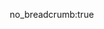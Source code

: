 no_breadcrumb:true

<!DOCTYPE html>
<html lang="en">
<head>
  <meta charset="UTF-8">
  <title>Swagger UI</title>
  <link href="https://fonts.googleapis.com/css?family=Open+Sans:400,700|Source+Code+Pro:300,600|Titillium+Web:400,600,700" rel="stylesheet">
  <link rel="stylesheet" type="text/css" href="https://cdnjs.cloudflare.com/ajax/libs/swagger-ui/3.24.2/swagger-ui.css" >
  <style>
    html
    {
      box-sizing: border-box;
      overflow: -moz-scrollbars-vertical;
      overflow-y: scroll;
    }
    *,
    *:before,
    *:after
    {
      box-sizing: inherit;
    }

    body {
      margin:0;
      background: #fafafa;
    }
    /* Remove Top Search bar & Try Out feature from the page */
    .topbar,
    .try-out {
      display: none;
    }
  </style>
</head>
<body>

<div id="swagger-ui"></div>

<script src="https://cdnjs.cloudflare.com/ajax/libs/swagger-ui/3.24.2/swagger-ui-bundle.js"> </script>
<script src="https://cdnjs.cloudflare.com/ajax/libs/swagger-ui/3.24.2/swagger-ui-standalone-preset.js"> </script>
<script>
window.onload = function() {

  var spec = {"openapi": "3.0.0", "info": {"title": "RingCentral Conversational AI APIs", "description": "OpenAPI v3 spec for RingCentral Conversational AI APIs\n", "termsOfService": "https://www.ringcentral.com/legal.html", "version": "1.0.0"}, "externalDocs": {"description": "Developer Docs", "url": "https://developers.ringcentral.com/api-reference"}, "servers": [{"url": "https://platform.ringcentral.com/", "description": "RingCentral Platform Server"}], "tags": [{"name": "Text", "description": "AI Text APIs"}, {"name": "Audio", "description": "AI Audio APIs"}, {"name": "Insights", "description": "AI Insight APIs"}], "paths": {"/ai/text/v1/async/summarize": {"post": {"tags": ["Text"], "summary": "Conversational Summarization API", "operationId": "summarize", "parameters": [{"name": "webhook", "in": "query", "description": "The webhook uri to which responses will be posted", "required": true, "style": "form", "explode": true, "schema": {"type": "string", "format": "uri"}}], "requestBody": {"$ref": "#/components/requestBodies/SummaryRequest"}, "responses": {"400": {"description": "Bad Request", "content": {"application/json": {"schema": {"$ref": "#/components/responses/GenericError"}}}}, "202": {"description": "Request Successfully Accepted", "headers": {"RCRequestId": {"description": "Autogenerated RequestId", "style": "simple", "explode": false, "schema": {"type": "string"}}}}}, "callbacks": {"requestProcessed": {"{$request.query.webhook}": {"post": {"parameters": [{"name": "RCRequestId", "in": "header", "description": "Input RequestId corresponding to this response", "required": true, "style": "simple", "explode": false, "schema": {"type": "string"}}], "requestBody": {"$ref": "#/components/requestBodies/SummaryCallbackRequest"}, "responses": {"200": {"description": "Callback successfully accepted"}}}}}}}, "x-api-group": "ai/text/summarize"}, "/ai/text/v1/async/punctuate": {"post": {"tags": ["Text"], "summary": "Smart Punctuate API", "operationId": "punctuate", "parameters": [{"name": "webhook", "in": "query", "description": "The webhook uri to which responses will be posted", "required": true, "style": "form", "explode": true, "schema": {"type": "string", "format": "uri"}}], "requestBody": {"$ref": "#/components/requestBodies/PunctuateRequest"}, "responses": {"400": {"description": "Bad Request", "content": {"application/json": {"schema": {"$ref": "#/components/responses/GenericError"}}}}, "202": {"description": "Request Successfully Accepted", "headers": {"RCRequestId": {"description": "Autogenerated RequestId", "style": "simple", "explode": false, "schema": {"type": "string"}}}}}, "callbacks": {"requestProcessed": {"{$request.query.webhook}": {"post": {"parameters": [{"name": "RCRequestId", "in": "header", "description": "Input RequestId corresponding to this response", "required": true, "style": "simple", "explode": false, "schema": {"type": "string"}}], "requestBody": {"$ref": "#/components/requestBodies/PunctuateCallbackRequest"}, "responses": {"200": {"description": "Callback successfully accepted"}}}}}}}, "x-api-group": "ai/text/punctuate"}, "/ai/audio/v1/async/speaker-diarize": {"post": {"tags": ["Audio"], "summary": "Speaker Diarization API", "operationId": "speakerDiarize", "parameters": [{"name": "webhook", "in": "query", "description": "The webhook uri to which responses will be posted", "required": true, "style": "form", "explode": true, "schema": {"type": "string", "format": "uri"}}], "requestBody": {"$ref": "#/components/requestBodies/DiarizeRequest"}, "responses": {"400": {"description": "Bad Request", "content": {"application/json": {"schema": {"$ref": "#/components/responses/GenericError"}}}}, "202": {"description": "Request Successfully Accepted"}}, "callbacks": {"requestProcessed": {"{$request.query.webhook}": {"post": {"parameters": [{"name": "RCRequestId", "in": "header", "description": "Input RequestId corresponding to this response", "required": true, "style": "simple", "explode": false, "schema": {"type": "string"}}], "requestBody": {"$ref": "#/components/requestBodies/DiarizeCallbackRequest"}, "responses": {"200": {"description": "Callback successfully accepted"}}}}}}}, "x-api-group": "ai/audio/speaker-diarize"}, "/ai/audio/v1/enrollments": {"get": {"tags": ["Audio"], "summary": "Fetch enrolled speakers", "operationId": "enrollmentsList", "parameters": [{"name": "partial", "in": "query", "description": "Return partially enrolled speakers", "required": true, "style": "form", "explode": true, "schema": {"type": "boolean"}}, {"name": "perPage", "in": "query", "description": "Number of enrollments to be returned per page", "required": true, "style": "form", "explode": true, "schema": {"type": "integer", "format": "int32"}}, {"name": "page", "in": "query", "description": "Page number to be returned", "required": true, "style": "form", "explode": true, "schema": {"type": "integer", "format": "int32"}}], "responses": {"400": {"description": "Bad Request", "content": {"application/json": {"schema": {"$ref": "#/components/responses/GenericError"}}}}, "200": {"description": "List of enrolled speakers", "content": {"application/json": {"schema": {"$ref": "#/components/schemas/ListEnrolledSpeakers"}}}}}}, "post": {"tags": ["Audio"], "summary": "Speaker Enrollment API", "operationId": "enrollmentsCreate", "requestBody": {"$ref": "#/components/requestBodies/EnrollmentRequest"}, "responses": {"400": {"description": "Bad Request", "content": {"application/json": {"schema": {"$ref": "#/components/responses/GenericError"}}}}, "409": {"description": "The {enrollmentId} already exists", "content": {"application/json": {"schema": {"$ref": "#/components/responses/GenericError"}}}}, "201": {"description": "Enrollments Request Created", "content": {"application/json": {"schema": {"$ref": "#/components/schemas/EnrollmentStatus"}}}}}}, "x-api-group": "ai/audio/enrollments"}, "/ai/audio/v1/enrollments/{enrollmentId}": {"get": {"tags": ["Audio"], "summary": "Get Speaker Enrollment Status API", "operationId": "enrollmentsGet", "parameters": [{"name": "enrollmentId", "in": "path", "description": "speaker identifier of enrolled speaker", "required": true, "style": "simple", "explode": false, "schema": {"type": "string"}, "example": "JohnDoe"}], "responses": {"400": {"description": "Bad Request", "content": {"application/json": {"schema": {"$ref": "#/components/responses/GenericError"}}}}, "404": {"description": "The {enrollmentId} doesn't exist", "content": {"application/json": {"schema": {"$ref": "#/components/responses/GenericError"}}}}, "200": {"description": "Fetch enrollment status for speaker {enrollmentId}", "content": {"application/json": {"schema": {"$ref": "#/components/schemas/EnrollmentStatus"}}}}}}, "delete": {"tags": ["Audio"], "summary": "Delete enrollments for a speaker", "operationId": "enrollmentsDelete", "parameters": [{"name": "enrollmentId", "in": "path", "description": "speaker identifier of enrolled speaker", "required": true, "style": "simple", "explode": false, "schema": {"type": "string"}, "example": "JohnDoe"}], "responses": {"400": {"description": "Bad Request", "content": {"application/json": {"schema": {"$ref": "#/components/responses/GenericError"}}}}, "404": {"description": "enrollmentId wasn't enrolled", "content": {"application/json": {"schema": {"$ref": "#/components/responses/GenericError"}}}}, "410": {"description": "enrollmentId doesn't exist, already deleted", "content": {"application/json": {"schema": {"$ref": "#/components/responses/GenericError"}}}}, "204": {"description": "Enrollment deleted successfully"}}}, "patch": {"tags": ["Audio"], "summary": "Speaker Enrollment Update API", "description": "Add newer audio data to improve an existing speaker enrollment", "operationId": "enrollmentsUpdate", "parameters": [{"name": "enrollmentId", "in": "path", "description": "speaker identifier of enrolled speaker", "required": true, "style": "simple", "explode": false, "schema": {"type": "string"}, "example": "JohnDoe"}], "requestBody": {"$ref": "#/components/requestBodies/EnrollmentPatchRequest"}, "responses": {"400": {"description": "Bad Request", "content": {"application/json": {"schema": {"$ref": "#/components/responses/GenericError"}}}}, "404": {"description": "The {enrollmentId} doesn't exist", "content": {"application/json": {"schema": {"$ref": "#/components/responses/GenericError"}}}}, "201": {"description": "Enrollments Request Created", "content": {"application/json": {"schema": {"$ref": "#/components/schemas/EnrollmentStatus"}}}}}}, "x-api-group": "ai/audio/enrollments-crud"}, "/ai/audio/v1/speaker-identify": {"post": {"tags": ["Audio"], "summary": "Synchronous Speaker Identification API", "operationId": "syncSpeakerIdentify", "requestBody": {"$ref": "#/components/requestBodies/SyncIdentifyRequest"}, "responses": {"400": {"description": "Bad Request", "content": {"application/json": {"schema": {"$ref": "#/components/responses/GenericError"}}}}, "200": {"description": "Speaker Identification Performed Successfully", "content": {"application/json": {"schema": {"$ref": "#/components/schemas/SyncSpeakerIdentifyApiResponse"}}}}, "500": {"description": "Internal Server Error", "content": {"application/json": {"schema": {"$ref": "#/components/responses/GenericError"}}}}}}, "x-api-group": "ai/audio/speaker-identify"}, "/ai/audio/v1/async/speaker-identify": {"post": {"tags": ["Audio"], "summary": "Speaker Identification API", "operationId": "speakerIdentify", "parameters": [{"name": "webhook", "in": "query", "description": "The webhook uri to which responses will be posted", "required": true, "style": "form", "explode": true, "schema": {"type": "string", "format": "uri"}}], "requestBody": {"$ref": "#/components/requestBodies/IdentifyRequest"}, "responses": {"400": {"description": "Bad Request", "content": {"application/json": {"schema": {"$ref": "#/components/responses/GenericError"}}}}, "202": {"description": "Request Successfully Accepted"}}, "callbacks": {"requestProcessed": {"{$request.query.webhook}": {"post": {"parameters": [{"name": "RCRequestId", "in": "header", "description": "Input RequestId corresponding to this response", "required": true, "style": "simple", "explode": false, "schema": {"type": "string"}}], "requestBody": {"$ref": "#/components/requestBodies/SpeakerIdentifyCallbackRequest"}, "responses": {"200": {"description": "Callback successfully accepted"}}}}}}}, "x-api-group": "ai/audio/speaker-identify"}, "/ai/audio/v1/async/speech-to-text": {"post": {"tags": ["Audio"], "summary": "Speech-to-Text API", "operationId": "speechToText", "parameters": [{"name": "webhook", "in": "query", "description": "The webhook uri to which responses will be posted", "required": true, "style": "form", "explode": true, "schema": {"type": "string", "format": "uri"}}], "requestBody": {"$ref": "#/components/requestBodies/AsrRequest"}, "responses": {"400": {"description": "Bad Request", "content": {"application/json": {"schema": {"$ref": "#/components/responses/GenericError"}}}}, "202": {"description": "Request Successfully Accepted"}}, "callbacks": {"requestProcessed": {"{$request.query.webhook}": {"post": {"parameters": [{"name": "RCRequestId", "in": "header", "description": "Input RequestId corresponding to this response", "required": true, "style": "simple", "explode": false, "schema": {"type": "string"}}], "requestBody": {"$ref": "#/components/requestBodies/SpeechToTextCallbackRequest"}, "responses": {"200": {"description": "Callback successfully accepted"}}}}}}}, "x-api-group": "ai/audio/speech-to-text"}, "/ai/audio/v1/async/recognize-emotion": {"post": {"tags": ["Audio"], "summary": "Emotion Recognition API", "operationId": "recognizeEmotion", "parameters": [{"name": "webhook", "in": "query", "description": "The webhook uri to which responses will be posted", "required": true, "style": "form", "explode": true, "schema": {"type": "string", "format": "uri"}}], "requestBody": {"$ref": "#/components/requestBodies/AudioEmotionRequest"}, "responses": {"400": {"description": "Bad Request", "content": {"application/json": {"schema": {"$ref": "#/components/responses/GenericError"}}}}, "202": {"description": "Request Successfully Accepted"}}, "callbacks": {"requestProcessed": {"{$request.query.webhook}": {"post": {"parameters": [{"name": "RCRequestId", "in": "header", "description": "Input RequestId corresponding to this response", "required": true, "style": "simple", "explode": false, "schema": {"type": "string"}}], "requestBody": {"$ref": "#/components/requestBodies/EmotionCallbackRequest"}, "responses": {"200": {"description": "Callback successfully accepted"}}}}}}}, "x-api-group": "ai/audio/recognize-emotion"}, "/ai/insights/v1/async/analyze-interaction": {"post": {"tags": ["Insights"], "summary": "Interaction Analytics API", "operationId": "analyzeInteraction", "parameters": [{"name": "webhook", "in": "query", "description": "The webhook uri to which responses will be posted", "required": true, "style": "form", "explode": true, "schema": {"type": "string", "format": "uri"}}], "requestBody": {"$ref": "#/components/requestBodies/InteractionAnalyticsRequest"}, "responses": {"400": {"description": "Bad Request", "content": {"application/json": {"schema": {"$ref": "#/components/responses/GenericError"}}}}, "202": {"description": "Request Successfully Accepted"}}, "callbacks": {"requestProcessed": {"{$request.query.webhook}": {"post": {"parameters": [{"name": "RCRequestId", "in": "header", "description": "Input RequestId corresponding to this response", "required": true, "style": "simple", "explode": false, "schema": {"type": "string"}}], "requestBody": {"$ref": "#/components/requestBodies/InteractionAnalyticsCallbackRequest"}, "responses": {"200": {"description": "Callback successfully accepted"}}}}}}}, "x-api-group": "ai/insights/analyze-interaction"}}, "components": {"schemas": {"ErrorCodeResponse": {"required": ["errorCode", "message"], "type": "object", "properties": {"errorCode": {"type": "string", "enum": ["CAI-101", "CAI-102", "CAI-103", "CAI-104", "CAI-105", "CAI-106", "CAI-107", "CAI-108", "CAI-109", "CAI-110"]}, "message": {"type": "string", "description": "Helpful description of the errorCode"}, "parameterName": {"type": "string", "description": "Name of parameter if specified in the message"}}}, "ErrorResponse": {"type": "object", "properties": {"errors": {"type": "array", "items": {"$ref": "#/components/schemas/ErrorCodeResponse"}}}}, "SummaryInput": {"required": ["summaryType", "utterances"], "type": "object", "properties": {"summaryType": {"type": "string", "description": "type of summary to be computed", "example": "AbstractiveShort", "enum": ["Extractive", "AbstractiveShort", "AbstractiveLong", "AbstractiveAll", "All"]}, "utterances": {"type": "array", "items": {"$ref": "#/components/schemas/SummaryUnit"}}}}, "SummaryOutput": {"type": "object", "properties": {"summaries": {"type": "array", "items": {"$ref": "#/components/schemas/SummaryOutputUnit"}}}}, "PunctuateApiOutput": {"type": "object", "properties": {"status": {"type": "string", "enum": ["Success", "Fail"]}, "response": {"$ref": "#/components/schemas/PunctuateApiResponse"}}}, "PunctuateApiResponse": {"type": "object", "oneOf": [{"$ref": "#/components/schemas/PunctuateOutput"}, {"$ref": "#/components/responses/GenericError"}]}, "PunctuateOutput": {"required": ["texts"], "type": "object", "properties": {"texts": {"type": "array", "items": {"type": "string"}}}}, "PunctuateInput": {"required": ["texts"], "type": "object", "properties": {"texts": {"type": "array", "items": {"type": "string"}}}}, "DiarizeSegment": {"required": ["end", "speakerId", "start"], "type": "object", "properties": {"speakerId": {"type": "string", "example": "JohnDoe"}, "start": {"type": "number", "format": "float", "example": 0.3}, "end": {"type": "number", "format": "float", "example": 5.1}, "confidence": {"type": "number", "format": "float", "example": 0.97}}}, "SpeakerIdentificationObject": {"required": ["utterances"], "type": "object", "properties": {"utterances": {"type": "array", "items": {"$ref": "#/components/schemas/DiarizeSegment"}}}}, "DiarizedObject": {"required": ["speakerCount", "utterances"], "type": "object", "properties": {"speakerCount": {"type": "integer", "format": "int32", "example": 3}, "utterances": {"type": "array", "items": {"$ref": "#/components/schemas/DiarizeSegment"}}}}, "EmotionSegment": {"required": ["emotion", "end", "start"], "type": "object", "properties": {"start": {"type": "number", "format": "float", "example": 0.3}, "end": {"type": "number", "format": "float", "example": 5.1}, "emotion": {"type": "string", "example": "Neutral", "enum": ["Anger", "Excitement", "Frustration", "Joy", "Sadness", "Neutral"]}, "confidence": {"type": "number", "format": "float", "example": 0.97}}}, "WordSegment": {"required": ["end", "start", "word"], "type": "object", "properties": {"speakerId": {"type": "string", "example": "JohnDoe"}, "start": {"type": "number", "format": "float", "example": 0.3}, "end": {"type": "number", "format": "float", "example": 5.1}, "confidence": {"type": "number", "format": "float", "example": 0.97}, "word": {"type": "string", "example": "hello"}}}, "TranscribedObject": {"required": ["transcript", "words"], "type": "object", "properties": {"speakerCount": {"type": "integer", "description": "The number of speakers detected. Field is set only when enableSpeakerDiarization is true.", "format": "int32", "example": 3}, "words": {"type": "array", "items": {"$ref": "#/components/schemas/WordSegment"}}, "confidence": {"type": "number", "description": "Overall transcription confidence.", "format": "float"}, "transcript": {"type": "string", "description": "The entire transcript with/without punctuations according to the input."}}}, "InteractionObject": {"type": "object", "properties": {"utteranceInsights": {"type": "array", "items": {"$ref": "#/components/schemas/UtteranceInsightsObject"}}, "speakerInsights": {"$ref": "#/components/schemas/SpeakerInsightsObject"}, "conversationalInsights": {"type": "array", "items": {"$ref": "#/components/schemas/ConversationalInsightsUnit"}}}}, "WordTimingsUnit": {"type": "object", "properties": {"start": {"type": "number", "format": "float", "example": 0.01}, "end": {"type": "number", "format": "float", "example": 1.2}, "word": {"type": "string", "example": "Hello"}}}, "UtteranceInsightsUnit": {"required": ["name", "value"], "type": "object", "properties": {"name": {"type": "string", "example": "Emotion", "enum": ["Emotion"]}, "value": {"type": "string", "example": "Neutral"}, "confidence": {"type": "number", "format": "float", "example": 0.97}}, "additionalProperties": {"type": "string"}}, "SpeakerInsightsObject": {"type": "object", "properties": {"speakerCount": {"type": "integer", "format": "int32", "example": 3}, "insights": {"type": "array", "items": {"$ref": "#/components/schemas/SpeakerInsightsUnit"}}}}, "UtteranceInsightsObject": {"required": ["end", "start", "text"], "type": "object", "properties": {"start": {"type": "number", "format": "float", "example": 0.3}, "end": {"type": "number", "format": "float", "example": 5.1}, "text": {"type": "string", "example": "Hello! This is John."}, "confidence": {"type": "number", "format": "float", "example": 0.97}, "speakerId": {"type": "string", "example": "JohnDoe"}, "wordTimings": {"type": "array", "items": {"$ref": "#/components/schemas/WordTimingsUnit"}}, "insights": {"type": "array", "items": {"$ref": "#/components/schemas/UtteranceInsightsUnit"}}}}, "EmotionObject": {"type": "array", "items": {"$ref": "#/components/schemas/EmotionSegment"}}, "AsrInput": {"allOf": [{"$ref": "#/components/schemas/DiarizeInput"}, {"type": "object", "properties": {"enablePunctuation": {"type": "boolean", "description": "Enables DeepAffects Smart Punctuation API."}, "enableSpeakerDiarization": {"type": "boolean", "description": "Tags each word corresponding to the speaker.", "default": false}, "separateSpeakerPerChannel": {"type": "boolean", "description": "Set to True if the input audio is multi-channel and each channel has a separate speaker.", "default": false}}}]}, "ContentInput": {"oneOf": [{"type": "object", "properties": {"content": {"type": "string", "description": "base64 encoding of the audio file."}, "contentUri": {"type": "string", "description": "Publicly facing uri", "format": "uri"}}}]}, "AudioInput": {"required": ["encoding", "languageCode"], "allOf": [{"$ref": "#/components/schemas/ContentInput"}, {"type": "object", "properties": {"encoding": {"type": "string", "description": "encoding of the original audio", "example": "Mpeg", "enum": ["Mpeg", "Mp4", "Wav", "Webm", "Webp", "Aac", "Avi", "Ogg"]}, "languageCode": {"type": "string", "description": "Language spoken in the audio file.", "example": "en-US"}, "source": {"type": "string", "description": "Source of the audio file eg: Phone, RingCentral, GoogleMeet, Zoom etc", "example": "RingCentral"}, "audioType": {"type": "string", "description": "Type of the audio", "example": "Meeting", "enum": ["CallCenter", "Meeting", "EarningsCalls", "Interview", "PressConference"]}}}]}, "EnrollmentPatchInput": {"required": ["content", "encoding"], "type": "object", "properties": {"encoding": {"type": "string", "description": "encoding of the original audio", "example": "Mpeg", "enum": ["Mpeg", "Mp4", "Wav", "Webm", "Webp", "Aac", "Avi", "Ogg"]}, "languageCode": {"type": "string", "description": "Language spoken in the audio file.", "example": "en-US"}, "content": {"type": "string", "description": "base64 encoding of the audio file.", "example": "base64EncodedAudioInput"}}}, "EnrollmentInput": {"required": ["content", "encoding", "enrollmentId"], "allOf": [{"$ref": "#/components/schemas/EnrollmentPatchInput"}, {"type": "object", "properties": {"enrollmentId": {"type": "string", "description": "enrollment id to be registered. Acceptable format [a-zA-Z0-9_]+", "example": "JohnDoe"}}}]}, "SyncIdentifyInput": {"required": ["enrollmentIds"], "allOf": [{"$ref": "#/components/schemas/EnrollmentPatchInput"}, {"type": "object", "properties": {"enrollmentIds": {"type": "array", "description": "Set of enrolled speakers to be identified from the media.", "example": ["enrollmentId1", "enrollmentId2"], "items": {"type": "string"}}}}]}, "IdentifyInput": {"required": ["enrollmentIds"], "allOf": [{"$ref": "#/components/schemas/AudioInput"}, {"type": "object", "properties": {"enrollmentIds": {"type": "array", "description": "Set of enrolled speakers to be identified from the media.", "example": ["enrollmentId1", "enrollmentId2"], "items": {"type": "string"}}, "enableVoiceActivityDetection": {"type": "boolean", "description": "Apply voice activity detection."}}}]}, "InsightsEnum": {"type": "string", "enum": ["All", "KeyPhrases", "Emotion", "AbstractiveSummaryLong", "AbstractiveSummaryShort", "ExtractiveSummary", "TalkToListenRatio", "Energy", "Pace", "QuestionsAsked"]}, "InteractionInput": {"allOf": [{"$ref": "#/components/schemas/DiarizeInput"}, {"type": "object", "properties": {"insights": {"type": "array", "items": {"$ref": "#/components/schemas/InsightsEnum"}}}}]}, "DiarizeInput": {"allOf": [{"$ref": "#/components/schemas/AudioInput"}, {"type": "object", "properties": {"separateSpeakerPerChannel": {"type": "boolean", "description": "Set to True if the input audio is multi-channel and each channel has a separate speaker.", "example": false}, "speakerCount": {"type": "integer", "description": "Number of speakers in the file, omit parameter if unknown", "format": "int32", "example": 3}, "enrollmentIds": {"type": "array", "description": "Optional set of speakers to be identified from the call.", "example": ["enrollmentId1", "enrollmentId2"], "items": {"type": "string"}}, "enableVoiceActivityDetection": {"type": "boolean", "description": "Apply voice activity detection."}}}]}, "SyncSpeakerIdentifyApiResponse": {"$ref": "#/components/schemas/SpeakerIdentificationObject"}, "SpeakerIdentifyApiResponse": {"type": "object", "properties": {"status": {"type": "string", "enum": ["Success", "Fail"]}, "response": {"oneOf": [{"$ref": "#/components/schemas/SpeakerIdentificationObject"}, {"$ref": "#/components/responses/GenericError"}]}}}, "DiarizeApiResponse": {"type": "object", "properties": {"status": {"type": "string", "enum": ["Success", "Fail"]}, "response": {"oneOf": [{"$ref": "#/components/schemas/DiarizedObject"}, {"$ref": "#/components/responses/GenericError"}]}}}, "AsrApiResponse": {"type": "object", "properties": {"status": {"type": "string", "enum": ["Success", "Fail"]}, "response": {"oneOf": [{"$ref": "#/components/responses/GenericError"}, {"$ref": "#/components/schemas/TranscribedObject"}]}}}, "InteractionApiResponse": {"type": "object", "properties": {"status": {"type": "string", "enum": ["Success", "Fail"]}, "response": {"oneOf": [{"$ref": "#/components/schemas/InteractionObject"}, {"$ref": "#/components/responses/GenericError"}]}}}, "EmotionApiResponse": {"type": "object", "properties": {"status": {"type": "string", "enum": ["Success", "Fail"]}, "response": {"oneOf": [{"$ref": "#/components/schemas/EmotionObject"}, {"$ref": "#/components/responses/GenericError"}]}}}, "SummaryApiOutput": {"type": "object", "properties": {"status": {"type": "string", "enum": ["Success", "Fail"]}, "response": {"$ref": "#/components/schemas/SummaryApiResponse"}}}, "SummaryApiResponse": {"type": "object", "oneOf": [{"$ref": "#/components/schemas/SummaryOutput"}, {"$ref": "#/components/responses/GenericError"}]}, "SummaryOutputUnit": {"type": "object", "properties": {"name": {"type": "string", "example": "AbstractiveShort", "enum": ["Extractive", "AbstractiveLong", "AbstractiveShort"]}, "values": {"type": "array", "description": "Summary output units sorted by their occurence in the conversation", "items": {"$ref": "#/components/schemas/SummaryTimingsUnit"}}}}, "ConversationalInsightsUnitValues": {"required": ["end", "start", "value"], "type": "object", "properties": {"confidence": {"type": "number", "format": "float", "example": 0.97}, "value": {"type": "string", "example": "RingCentral MVP"}, "start": {"type": "number", "format": "float", "example": 4.7}, "end": {"type": "number", "format": "float", "example": 5.1}}, "additionalProperties": {"type": "string"}}, "ConversationalInsightsUnit": {"required": ["name", "values"], "type": "object", "properties": {"name": {"type": "string", "example": "KeyPhrases", "enum": ["ExtractiveSummary", "AbstractiveSummaryLong", "AbstractiveSummaryShort", "KeyPhrases", "Tasks", "Titles", "QuestionsAsked"]}, "values": {"type": "array", "items": {"$ref": "#/components/schemas/ConversationalInsightsUnitValues"}}}}, "SpeakerInsightsValuesItems": {"required": ["speakerId", "value"], "type": "object", "properties": {"speakerId": {"type": "string", "example": "JohnDoe"}, "value": {"type": "string", "description": "value corresponding to the insight for the speaker", "example": "20:80"}}, "additionalProperties": {"type": "string"}}, "SpeakerInsightsUnit": {"required": ["name", "values"], "type": "object", "properties": {"name": {"type": "string", "example": "TalkToListenRatio", "enum": ["Energy", "Pace", "TalkToListenRatio"]}, "values": {"type": "array", "items": {"$ref": "#/components/schemas/SpeakerInsightsValuesItems"}}}}, "SummaryTimingsUnit": {"required": ["value"], "type": "object", "properties": {"confidence": {"type": "number", "format": "float", "example": 0.97}, "value": {"type": "string", "example": "This meeting is focussed on rise of on demand marketplaces, online marketplaces and regulated services"}, "start": {"type": "number", "format": "float", "example": 0.3}, "end": {"type": "number", "format": "float", "example": 3600.1}}}, "SummaryUnit": {"required": ["text"], "type": "object", "properties": {"speakerId": {"type": "string", "example": "JohnDoe"}, "text": {"type": "string", "example": "Hello! This is John."}, "start": {"type": "number", "format": "float", "example": 0.3}, "end": {"type": "number", "format": "float", "example": 5.1}}}, "PagingSchema": {"required": ["page", "perPage", "totalPages"], "type": "object", "properties": {"page": {"type": "integer", "format": "int32", "example": 2}, "totalPages": {"type": "integer", "format": "int32", "example": 10}, "perPage": {"type": "integer", "format": "int32", "example": 5}}}, "ListEnrolledSpeakers": {"required": ["paging", "records"], "type": "object", "properties": {"paging": {"$ref": "#/components/schemas/PagingSchema"}, "records": {"type": "array", "items": {"$ref": "#/components/schemas/EnrollmentStatus"}}}}, "EnrollmentStatus": {"required": ["enrollmentComplete", "enrollmentId", "totalSpeechDuration"], "type": "object", "properties": {"enrollmentQuality": {"type": "string", "description": "Quality of the enrollment.", "example": "Average", "enum": ["Poor", "Average", "Good", "High"]}, "enrollmentComplete": {"type": "boolean", "description": "Status of the enrollment.", "example": true}, "enrollmentId": {"type": "string", "example": "JohnDoe"}, "totalEnrollDuration": {"type": "number", "description": "Total speech duration of the enrollment in seconds.", "format": "float", "example": 20.1}, "totalSpeechDuration": {"type": "number", "description": "Total duration of the enrollment in seconds.", "format": "float", "example": 30.5}}}}, "responses": {"GenericError": {"$ref": "#/components/schemas/ErrorResponse"}}, "parameters": {"Webhook": {"name": "webhook", "in": "query", "description": "The webhook uri to which responses will be posted", "required": true, "style": "form", "explode": true, "schema": {"type": "string", "format": "uri"}}, "RCRequestId": {"name": "rcRequestId", "in": "query", "description": "The RCRequestID sent by the server for the request", "required": true, "style": "form", "explode": true, "schema": {"type": "string", "format": "uri"}}}, "requestBodies": {"PunctuateCallbackRequest": {"description": "Punctuate Callback Output", "content": {"application/json": {"schema": {"$ref": "#/components/schemas/PunctuateApiOutput"}}}, "required": true}, "SummaryCallbackRequest": {"description": "Summary Callback Output", "content": {"application/json": {"schema": {"$ref": "#/components/schemas/SummaryApiOutput"}}}, "required": true}, "SpeakerIdentifyCallbackRequest": {"description": "Speaker Identification API Callback Output", "content": {"application/json": {"schema": {"$ref": "#/components/schemas/SpeakerIdentifyApiResponse"}}}}, "DiarizeCallbackRequest": {"description": "Speaker Diarization API Callback Output", "content": {"application/json": {"schema": {"$ref": "#/components/schemas/DiarizeApiResponse"}}}, "required": true}, "SpeechToTextCallbackRequest": {"description": "Speech to Text API Callback Output", "content": {"application/json": {"schema": {"$ref": "#/components/schemas/AsrApiResponse"}}}, "required": true}, "InteractionAnalyticsCallbackRequest": {"description": "Interaction Analytics Callback Output", "content": {"application/json": {"schema": {"$ref": "#/components/schemas/InteractionApiResponse"}}}, "required": true}, "EmotionCallbackRequest": {"description": "Audio Emotion Callback Output", "content": {"application/json": {"schema": {"$ref": "#/components/schemas/EmotionApiResponse"}}}, "required": true}, "PunctuateRequest": {"description": "Punctuation API Input Format", "content": {"application/json": {"schema": {"$ref": "#/components/schemas/PunctuateInput"}}}, "required": true}, "SummaryRequest": {"description": "Summary Input Format", "content": {"application/json": {"schema": {"$ref": "#/components/schemas/SummaryInput"}}}, "required": true}, "DiarizeRequest": {"description": "Speaker Diarization API Input Format", "content": {"application/json": {"schema": {"$ref": "#/components/schemas/DiarizeInput"}}}, "required": true}, "EnrollmentRequest": {"description": "Speaker Enrollment API Input Format", "content": {"application/json": {"schema": {"$ref": "#/components/schemas/EnrollmentInput"}}}}, "EnrollmentPatchRequest": {"description": "Patch Speaker Enrollment API Input Format", "content": {"application/json": {"schema": {"$ref": "#/components/schemas/EnrollmentPatchInput"}}}}, "SyncIdentifyRequest": {"description": "Speaker Identification API Input Format", "content": {"application/json": {"schema": {"$ref": "#/components/schemas/SyncIdentifyInput"}}}, "required": true}, "IdentifyRequest": {"description": "Speaker Identification API Input Format", "content": {"application/json": {"schema": {"$ref": "#/components/schemas/IdentifyInput"}}}, "required": true}, "AsrRequest": {"description": "Speech to Text API Input Format", "content": {"application/json": {"schema": {"$ref": "#/components/schemas/AsrInput"}}}, "required": true}, "AudioEmotionRequest": {"description": "Audio Emotion Recognition API Input Format", "content": {"application/json": {"schema": {"$ref": "#/components/schemas/AudioInput"}}}, "required": true}, "InteractionAnalyticsRequest": {"description": "Interaction Analytics API Input Format", "content": {"application/json": {"schema": {"$ref": "#/components/schemas/InteractionInput"}}}, "required": true}}}, "x-team": "RC AI", "x-internal-api": false, "x-auth-required": true, "x-service-interface": "rest", "x-service-name": "deep_affects", "x-service-version": "v1", "x-throttling-group": "Heavy", "x-docs-level": "Internal", "x-app-permission": "AI"};

  // Build a system
  const ui = SwaggerUIBundle({
    spec: spec,
    dom_id: '#swagger-ui',
    deepLinking: true,
    presets: [
      SwaggerUIBundle.presets.apis,
      SwaggerUIStandalonePreset
    ],
    plugins: [
      SwaggerUIBundle.plugins.DownloadUrl
    ],
    layout: "StandaloneLayout"
  })

  window.ui = ui
}
</script>
</body>

</html>